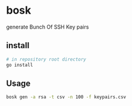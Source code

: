 # bosk

generate Bunch Of SSH Key pairs

## install
```zsh
# in repository root directory
go install
```

## Usage

```zsh
bosk gen -a rsa -t csv -n 100 -f keypairs.csv
```
